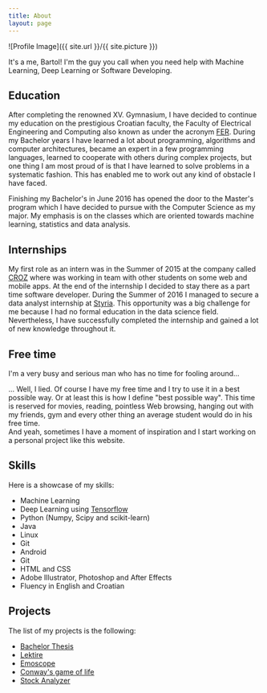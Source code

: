 ```yaml
---
title: About
layout: page
---
```

![Profile Image]({{ site.url }}/{{ site.picture }})

<p>It's a me, Bartol! I'm the guy you call when you need help with Machine Learning, 
Deep Learning or Software Developing.</p>

<h2>Education</h2>
<p>After completing the renowned XV. Gymnasium, I
have decided to continue my education on the prestigious Croatian faculty, the
Faculty of Electrical Engineering and Computing also known as under the acronym
<a class="link" href="http://www.fer.unizg.hr/en">FER</a>. During my Bachelor years I have learned a lot about programming,
algorithms and computer architectures, became an expert in a few programming
languages, learned to cooperate with others during complex projects,
but one thing I am most proud of is that I have learned to solve
problems in a systematic fashion. This has enabled me to work out any kind of
obstacle I have faced.</p>
<p>Finishing my Bachelor's in June 2016 has opened the door to the Master's program
which I have decided to pursue with the Computer Science as my major.
My emphasis is on the classes which
are oriented towards machine learning, statistics and data analysis.</p>

<h2>Internships</h2>
<p>My first role as an intern was in the Summer of 2015 at the company called
<a class="link" href="http://croz.net/en/">CROZ</a> where
was working in team with other students on some web
and mobile apps. At the end of the internship I decided to stay there as a part
time software developer. During the Summer of 2016 I managed to secure a
data analyst internship at <a class="link" href="http://www.styria.com/en/">Styria</a>.
This opportunity was a big challenge for me because I had no formal education in the data
science field. Nevertheless, I have successfully
completed the internship and gained a lot of new knowledge throughout it.</p>


<h2>Free time</h2>
<p>I'm a very busy and serious man who has no time for fooling around...</p>
<p>... Well, I lied. Of course I have my free time and I try to use it in a best
possible way. Or at least this is how I define "best possible way". This time
is reserved for movies, reading, pointless Web browsing, hanging out with my
friends, gym and every other thing an average student would do in his free time.
<br>And yeah, sometimes I have a moment of inspiration and I start working on a personal
project like this website.</p>

<h2>Skills</h2>
Here is a showcase of my skills:
<ul class="skill-list">
	<li>Machine Learning</li>
	<li>Deep Learning using <a href=">https://www.tensorflow.org/">Tensorflow</a></li>
	<li>Python (Numpy, Scipy and scikit-learn)</li>
	<li>Java</li>
	<li>Linux</li>
	<li>Git</li>
	<li>Android</li>
	<li>Git</li>
	<li>HTML and CSS</li>
	<li>Adobe Illustrator, Photoshop and After Effects</li>
	<li>Fluency in English and Croatian</li>
</ul>

<h2>Projects</h2>
The list of my projects is the following:
<ul>
	<li><a href="https://github.com/">Bachelor Thesis</a></li>
	<li><a href="https://github.com/">Lektire</a></li>
	<li><a href="https://github.com/">Emoscope</a></li>
	<li><a href="https://github.com/">Conway's game of life</a></li>
	<li><a href="https://github.com/">Stock Analyzer</a></li>
</ul>

